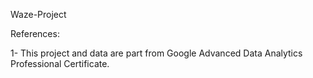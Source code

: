 Waze-Project

References:

1- This project and data are part from Google Advanced Data Analytics Professional Certificate.
